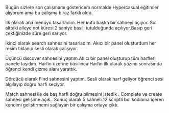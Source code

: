   Bugün sizlere son çalışmamı göstericem normalde Hypercasual eğitimler alıyorum ama bu çalışma biraz farklı oldu.
   
  İlk olarak ana menüyü  tasarladım. Her kutu başka bir sahneyi açıyor. Sol alttaki aileye not küresi 2 saniye basılı tutulduğunda açılıyor.Basıp geri çektiğinizde süre geri sarıyor.

  İkinci olarak search sahnesini tasarladım. Akıcı bir panel oluşturdum her resim tıklanıp sesli olarak çalışıyor.
   
  Üçüncü discover sahnesini yaptım.Akıcı bir panel oluşturup tüm harfleri panele taşıdım. Harfin üzerine basılınca Harfin ilk olarak yazımı sonrasında öğrenci kendi çizme alanı yarattık.
  
  Dördücü olarak Find sahnesini yaptım. Sesli olarak harf geliyor öğrenci sesi algılayıp doğru harfi seçiyor.
  
  Match sahnesi ile de baş harfi doğru bilmesini istedik . 
  Complete ve create sahnesi gelişime açık.. 
  Sonuç olarak 5 sahneli 12 scriptli bol kodlama içeren kendimi geliştirmemi sağlayan bir çalışma ortaya çıktı.
